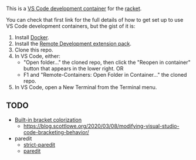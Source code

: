This is a [VS Code development container](https://github.com/microsoft/vscode-dev-containers) for the [racket](https://www.racket-lang.org/).

You can check that first link for the full details of how to get set up to use VS Code development containers, but the gist of it is:

1. Install [Docker](https://docs.docker.com/get-docker/).
2. Install the [Remote Development extension pack](https://marketplace.visualstudio.com/items?itemName=ms-vscode-remote.vscode-remote-extensionpack).
3. Clone this repo.
4. In VS Code, either:
    - "Open folder..." the cloned repo, then click the "Reopen in container" button that appears in the lower right.
    OR
    - F1 and "Remote-Containers: Open Folder in Container..." the cloned repo.
5. In VS Code, open a New Terminal from the Terminal menu.

## TODO

- [Built-in bracket colorization](https://code.visualstudio.com/blogs/2021/09/29/bracket-pair-colorization)
    - https://blog.scottlowe.org/2020/03/08/modifying-visual-studio-code-bracketing-behavior/
- paredit
    - [strict-paredit](https://marketplace.visualstudio.com/items?itemName=ailisp.strict-paredit)
    - [paredit](https://marketplace.visualstudio.com/items?itemName=clptn.code-paredit)

